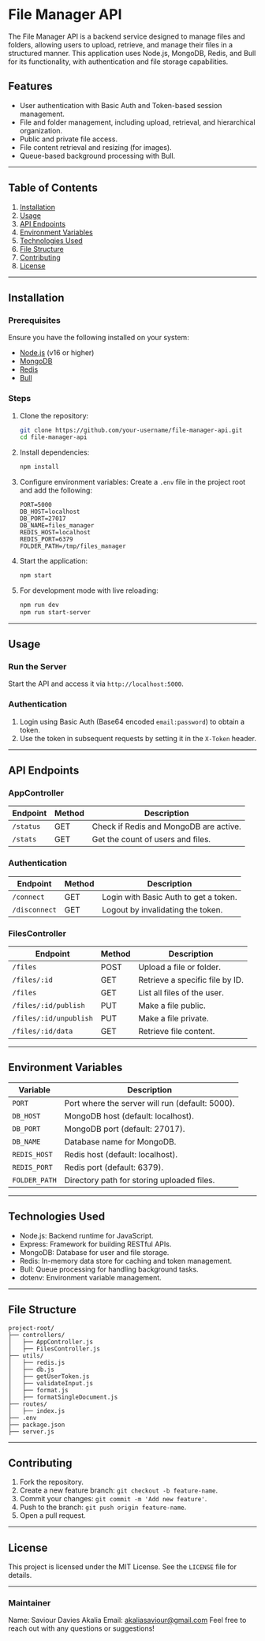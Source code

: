 # File Manager API

The File Manager API is a backend service designed to manage files and folders, allowing users to upload, retrieve, and manage their files in a structured manner. 
This application uses Node.js, MongoDB, Redis, and Bull for its functionality, with authentication and file storage capabilities.

## Features
- User authentication with Basic Auth and Token-based session management.
- File and folder management, including upload, retrieval, and hierarchical organization.
- Public and private file access.
- File content retrieval and resizing (for images).
- Queue-based background processing with Bull.

---

## Table of Contents
1. [Installation](#installation)
2. [Usage](#usage)
3. [API Endpoints](#api-endpoints)
4. [Environment Variables](#environment-variables)
5. [Technologies Used](#technologies-used)
6. [File Structure](#file-structure)
7. [Contributing](#contributing)
8. [License](#license)

---

## Installation

### Prerequisites
Ensure you have the following installed on your system:
- [Node.js](https://nodejs.org/) (v16 or higher)
- [MongoDB](https://www.mongodb.com/)
- [Redis](https://redis.io/)
- [Bull](https://github.com/OptimalBits/bull)

### Steps
1. Clone the repository:
   ```bash
   git clone https://github.com/your-username/file-manager-api.git
   cd file-manager-api
   ```

2. Install dependencies:
   ```bash
   npm install
   ```

3. Configure environment variables:
   Create a `.env` file in the project root and add the following:
   ```env
   PORT=5000
   DB_HOST=localhost
   DB_PORT=27017
   DB_NAME=files_manager
   REDIS_HOST=localhost
   REDIS_PORT=6379
   FOLDER_PATH=/tmp/files_manager
   ```

4. Start the application:
   ```bash
   npm start
   ```

5. For development mode with live reloading:
   ```bash
   npm run dev
   npm run start-server
   ```

---

## Usage

### Run the Server
Start the API and access it via `http://localhost:5000`.

### Authentication
1. Login using Basic Auth (Base64 encoded `email:password`) to obtain a token.
2. Use the token in subsequent requests by setting it in the `X-Token` header.

---

## API Endpoints

### AppController
| Endpoint                  | Method | Description                       |
|---------------------------|--------|-----------------------------------|
| `/status`                 | GET    | Check if Redis and MongoDB are active. |
| `/stats`                  | GET    | Get the count of users and files. |

### Authentication
| Endpoint                  | Method | Description                       |
|---------------------------|--------|-----------------------------------|
| `/connect`                | GET    | Login with Basic Auth to get a token. |
| `/disconnect`             | GET    | Logout by invalidating the token. |

### FilesController
| Endpoint                  | Method | Description                       |
|---------------------------|--------|-----------------------------------|
| `/files`                  | POST   | Upload a file or folder.          |
| `/files/:id`              | GET    | Retrieve a specific file by ID.   |
| `/files`                  | GET    | List all files of the user.       |
| `/files/:id/publish`      | PUT    | Make a file public.               |
| `/files/:id/unpublish`    | PUT    | Make a file private.              |
| `/files/:id/data`         | GET    | Retrieve file content.            |

---

## Environment Variables
| Variable       | Description                                   |
|----------------|-----------------------------------------------|
| `PORT`         | Port where the server will run (default: 5000). |
| `DB_HOST`      | MongoDB host (default: localhost).            |
| `DB_PORT`      | MongoDB port (default: 27017).                |
| `DB_NAME`      | Database name for MongoDB.                   |
| `REDIS_HOST`   | Redis host (default: localhost).              |
| `REDIS_PORT`   | Redis port (default: 6379).                   |
| `FOLDER_PATH`  | Directory path for storing uploaded files.    |

---

## Technologies Used
- Node.js: Backend runtime for JavaScript.
- Express: Framework for building RESTful APIs.
- MongoDB: Database for user and file storage.
- Redis: In-memory data store for caching and token management.
- Bull: Queue processing for handling background tasks.
- dotenv: Environment variable management.

---

## File Structure
```
project-root/
├── controllers/
│   ├── AppController.js
│   ├── FilesController.js
├── utils/
│   ├── redis.js
│   ├── db.js
│   ├── getUserToken.js
│   ├── validateInput.js
│   ├── format.js
│   ├── formatSingleDocument.js
├── routes/
│   ├── index.js
├── .env
├── package.json
├── server.js
```

---

## Contributing
1. Fork the repository.
2. Create a new feature branch: `git checkout -b feature-name`.
3. Commit your changes: `git commit -m 'Add new feature'`.
4. Push to the branch: `git push origin feature-name`.
5. Open a pull request.

---

## License
This project is licensed under the MIT License. See the `LICENSE` file for details.

---

### Maintainer
Name: Saviour Davies Akalia
Email: akaliasaviour@gmail.com
Feel free to reach out with any questions or suggestions!

